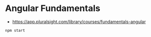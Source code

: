 Angular Fundamentals
====================
* https://app.pluralsight.com/library/courses/fundamentals-angular

```shell
npm start
```
